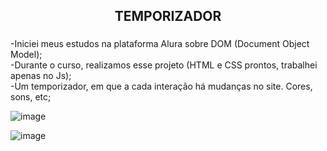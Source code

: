 <h2 align="center">TEMPORIZADOR</h2>

###

<p align="left">-Iniciei meus estudos na plataforma Alura sobre DOM (Document Object Model);<br>-Durante o curso, realizamos esse projeto (HTML e CSS prontos, trabalhei apenas no Js);<br>-Um temporizador, em que a cada interação há mudanças no site. Cores, sons, etc;</p>

![image](https://github.com/user-attachments/assets/ccda2f68-3a71-4f49-af83-50f813a69399)

![image](https://github.com/user-attachments/assets/8c2531e1-9d95-4b0b-bc02-94da29cf8d62)

###
